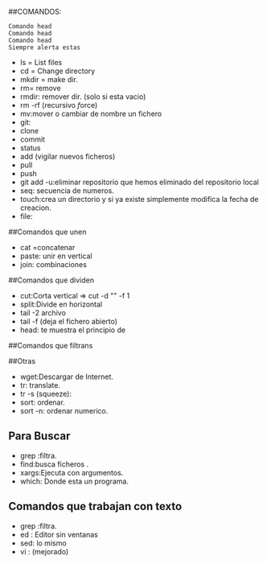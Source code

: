 ##COMANDOS:

```
Comando head
Comando head
Comando head
Siempre alerta estas
```

- ls = List files
- cd = Change directory
- mkdir = make dir. 
- rm= remove
- rmdir: remover dir. (solo si esta vacio)
- rm -rf (*r*ecursivo *f*orce)
- mv:mover o cambiar de nombre un fichero
- git: 
- clone 
- commit 
- status 
- add (vigilar nuevos ficheros)
- pull
- push
- git add -u:eliminar repositorio  que hemos eliminado del repositorio local
- seq: secuencia de numeros.
- touch:crea un directorio y si ya existe simplemente modifica la fecha de creacion.
- file:

##Comandos que unen 

- cat =concatenar
- paste: unir en vertical
- join: combinaciones

##Comandos que dividen 

- cut:Corta vertical => cut -d "" -f 1
- split:Divide en horizontal
- tail -2 archivo 
- tail -f (deja el fichero abierto)
- head: te muestra el principio de 


##Comandos que filtrans


##Otras
- wget:Descargar de Internet.
- tr: translate.
- tr -s (squeeze):
- sort: ordenar.
- sort -n: ordenar numerico.

## Para Buscar
- grep :filtra.
- find:busca ficheros .
- xargs:Ejecuta con argumentos.
- which: Donde esta un programa.

## Comandos que trabajan con texto 
- grep :filtra.
- ed : Editor sin ventanas 
- sed: lo mismo 
- vi : (mejorado)